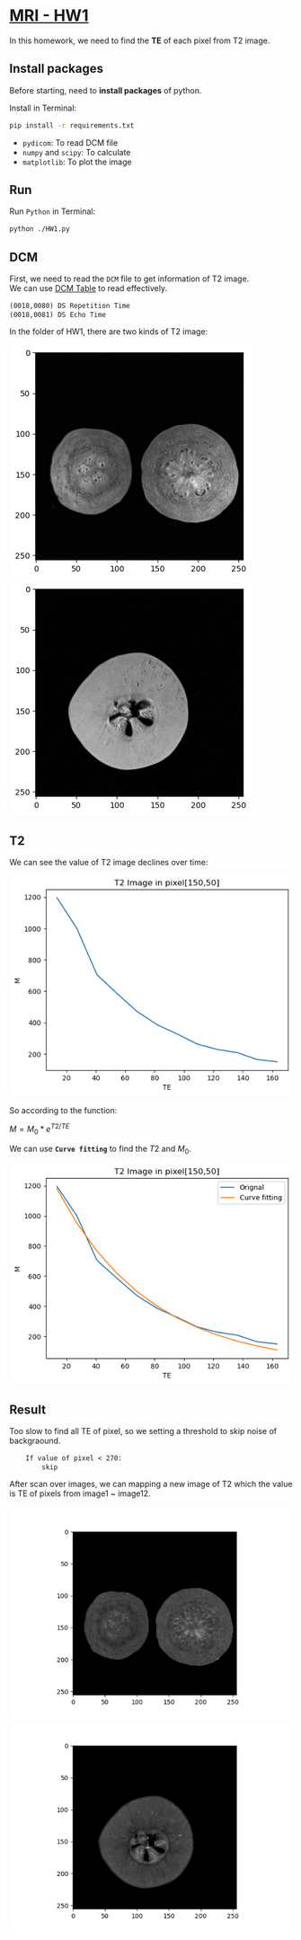 # [MRI - HW1](HW1.ipynb)

In this homework, we need to find the **TE** of each pixel from T2 image.

## Install packages

Before starting, need to **install packages** of python.

Install in Terminal:

```bash
pip install -r requirements.txt
```

* `pydicom`: To read DCM file
* `numpy` and `scipy`: To calculate
* `matplotlib`: To plot the image

## Run

Run `Python` in Terminal:

```bash
python ./HW1.py
```

## DCM

First, we need to read the `DCM` file to get information of T2 image.  
We can use [DCM Table](https://www.dicomlibrary.com/dicom/dicom-tags/) to read effectively.

```text
(0018,0080) DS Repetition Time
(0018,0081) DS Echo Time
```

In the folder of HW1, there are two kinds of T2 image:

![Image A](images/T2A.png)
![Image B](images/T2B.png)

## T2

We can see the value of T2 image declines over time:

![T2 in pixel[150, 50]](images/T2.150.50.png)

So according to the function:

$M=M_0*e^{T2/TE}$

We can use **`Curve fitting`** to find the $T2$ and $M_0$.

![Curve fitting](images/curve.png)

## Result

Too slow to find all TE of pixel, so we setting a threshold to skip noise of backgraound.

```text
    If value of pixel < 270:
        skip
```

After scan over images, we can mapping a new image of T2 which the value is TE of pixels from image1 ~ image12.

![Mapping A](images/T2A_Mapping.png)
![Mapping B](images/T2B_Mapping.png)
